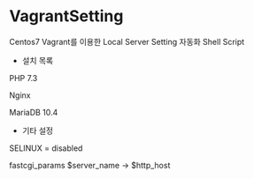 # VagrantSetting

Centos7 Vagrant를 이용한 Local Server Setting 자동화 Shell Script

- 설치 목록

PHP 7.3

Nginx

MariaDB 10.4

- 기타 설정

SELINUX = disabled

fastcgi_params $server_name -> $http_host
